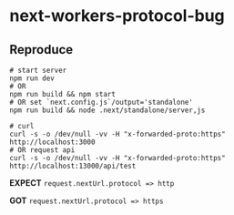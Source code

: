 # next-workers-protocol-bug

## Reproduce

```shell
# start server
npm run dev
# OR
npm run build && npm start
# OR set `next.config.js`/output='standalone'
npm run build && node .next/standalone/server,js

# curl
curl -s -o /dev/null -vv -H "x-forwarded-proto:https" http://localhost:3000
# OR request api
curl -s -o /dev/null -vv -H "x-forwarded-proto:https" http://localhost:13000/api/test
```

**EXPECT**
`request.nextUrl.protocol => http`

**GOT**
`request.nextUrl.protocol => https`
